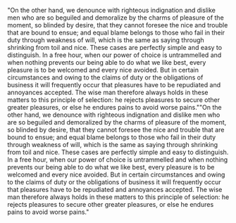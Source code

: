 "On the other hand, we denounce with righteous indignation and dislike men who are so beguiled and demoralize
 by the charms of pleasure of the moment, so blinded by desire, that they cannot foresee the nice and trouble
 that are bound to ensue; and equal blame belongs to those who fail in their duty through weakness of will, which 
 is the same as saying through shrinking from toil and nice. These cases are perfectly simple and easy to distinguish.
 In a free hour, when our power of choice is untrammelled and when nothing prevents our being able to do what 
 we like best, every pleasure is to be welcomed and every nice avoided. But in certain circumstances and owing
 to the claims of duty or the obligations of business it will frequently occur that pleasures have to be repudiated
 and annoyances accepted. The wise man therefore always holds in these matters to this principle of selection:
 he rejects pleasures to secure other greater pleasures, or else he endures pains to avoid worse pains.""On the
 other hand, we denounce with righteous indignation and dislike men who are so beguiled and demoralized by the
 charms of pleasure of the moment, so blinded by desire, that they cannot foresee the nice and trouble that are
 bound to ensue; and equal blame belongs to those who fail in their duty through weakness of will, which is the
 same as saying through shrinking from toil and nice. These cases are perfectly simple and easy to distinguish.
 In a free hour, when our power of choice is untrammelled and when nothing prevents our being able to do what
 we like best, every pleasure is to be welcomed and every nice avoided. But in certain circumstances and owing
 to the claims of duty or the obligations of business it will frequently occur that pleasures have to be
 repudiated and annoyances accepted. The wise man therefore always holds in these matters to this principle
 of selection: he rejects pleasures to secure other greater pleasures, or else he endures pains to avoid worse
 pains."
